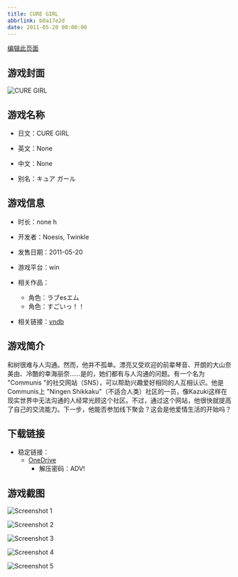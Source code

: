 ```yaml
---
title: CURE GIRL
abbrlink: b8a17e2d
date: 2011-05-20 00:00:00
---
```

[编辑此页面](https://github.com/ACG-3/ADV3-source/blob/main/source/_posts/games/CURE%20GIRL.md)

## 游戏封面

![CURE GIRL](https://pan.timero.xyz/d/onedrive/img_lib_001/CURE%20GIRL_cover.avif)


## 游戏名称

- 日文：CURE GIRL
- 英文：None
- 中文：None

- 别名：キュア ガール


## 游戏信息

- 时长：none h
- 开发者：Noesis, Twinkle
- 发售日期：2011-05-20
- 游戏平台：win
- 相关作品：
   - 角色：ラブesエム
   - 角色：すごいっ！！

- 相关链接：[vndb](https://vndb.org/v5433)


## 游戏简介

和树很难与人沟通。然而，他并不孤单。漂亮又受欢迎的前辈琴音、开朗的大山奈美由、冷酷的幸海丽奈......是的，她们都有与人沟通的问题。有一个名为 "Communis "的社交网站（SNS），可以帮助兴趣爱好相同的人互相认识。他是Communis上 "Ningen Shikkaku"（不适合人类）社区的一员，像Kazuki这样在现实世界中无法沟通的人经常光顾这个社区。不过，通过这个网站，他很快就提高了自己的交流能力。下一步，他能否参加线下聚会？这会是他爱情生活的开始吗？




## 下载链接

- 稳定链接：
    - [OneDrive](https://pan.timero.xyz/onedrive/adv_lib_001/CURE%20GIRL)
        - 解压密码：ADV!



## 游戏截图


![Screenshot 1](https://pan.timero.xyz/d/onedrive/img_lib_001/CURE%20GIRL_Screenshot_1.avif)

![Screenshot 2](https://pan.timero.xyz/d/onedrive/img_lib_001/CURE%20GIRL_Screenshot_2.avif)

![Screenshot 3](https://pan.timero.xyz/d/onedrive/img_lib_001/CURE%20GIRL_Screenshot_3.avif)

![Screenshot 4](https://pan.timero.xyz/d/onedrive/img_lib_001/CURE%20GIRL_Screenshot_4.avif)

![Screenshot 5](https://pan.timero.xyz/d/onedrive/img_lib_001/CURE%20GIRL_Screenshot_5.avif)

